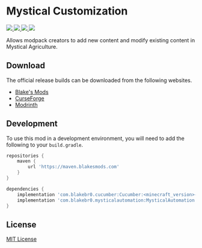 # Mystical Customization

<p align="left">
    <a href="https://blakesmods.com/mystical-automation" alt="Downloads">
        <img src="https://img.shields.io/endpoint?url=https://api.blakesmods.com/v2/badges/mysticalautomation/downloads&style=for-the-badge" />
    </a>
    <a href="https://blakesmods.com/mystical-automation" alt="Latest Version">
        <img src="https://img.shields.io/endpoint?url=https://api.blakesmods.com/v2/badges/mysticalautomation/version&style=for-the-badge" />
    </a>
    <a href="https://blakesmods.com/mystical-automation" alt="Minecraft Version">
        <img src="https://img.shields.io/endpoint?url=https://api.blakesmods.com/v2/badges/mysticalautomation/mc_version&style=for-the-badge" />
    </a>
    <a href="https://blakesmods.com/docs/mysticalautomation" alt="Docs">
        <img src="https://img.shields.io/static/v1?label=docs&message=view&color=brightgreen&style=for-the-badge" />
    </a>
</p>

Allows modpack creators to add new content and modify existing content in Mystical Agriculture.

## Download

The official release builds can be downloaded from the following websites.

- [Blake's Mods](https://blakesmods.com/mystical-automation/download)
- [CurseForge](https://www.curseforge.com/minecraft/mc-mods/mystical-automation)
- [Modrinth](https://modrinth.com/mod/mystical-automation)

## Development

To use this mod in a development environment, you will need to add the following to your `build.gradle`.

```groovy
repositories {
    maven {
        url 'https://maven.blakesmods.com'
    }
}

dependencies {
    implementation 'com.blakebr0.cucumber:Cucumber:<minecraft_version>-<mod_version>'
    implementation 'com.blakebr0.mysticalautomation:MysticalAutomation:<minecraft_version>-<mod_version>'
}
```

## License

[MIT License](./LICENSE)
